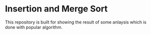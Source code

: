 # Insertion and Merge Sort 
This repository is built for showing the result of some anlaysis which is done with popular algorithm.
